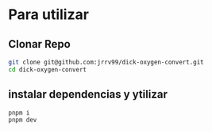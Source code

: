 # Para utilizar

## Clonar Repo
```bash
git clone git@github.com:jrrv99/dick-oxygen-convert.git
cd dick-oxygen-convert
```

## instalar dependencias y ytilizar
```bash
pnpm i
pnpm dev
```
